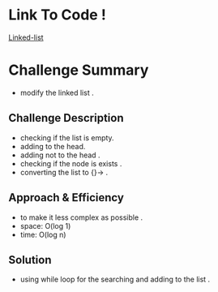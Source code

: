 # Link To Code !

[Linked-list ](https://github.com/IbrahimAljabr/data-structures-and-algorithms/blob/master/javascript/)

# Challenge Summary

- modify the linked list .

## Challenge Description

- checking if the list is empty.
- adding to the head.
- adding not to the head .
- checking if the node is exists .
- converting the list to {}-> .

## Approach & Efficiency

- to make it less complex as possible .
- space: O(log 1)
- time: O(log n)

## Solution

- using while loop for the searching and adding to the list .
